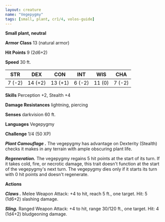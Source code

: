 ```yaml
---
layout: creature
name: "Vegepygmy"
tags: [small, plant, cr1/4, volos-guide]
---
```


**Small plant, neutral**

**Armor Class** 13 (natural armor)

**Hit Points** 9 (2d6+2)

**Speed** 30 ft.

|   STR   |   DEX   |   CON   |   INT   |   WIS   |   CHA   |
|:-----:|:-----:|:-----:|:-----:|:-----:|:-----:|
| 7 (-2) | 14 (+2) | 13 (+1) | 6 (-2) | 11 (0) | 7 (-2) |

**Skills** Perception +2, Stealth +4

**Damage Resistances** lightning, piercing

**Senses** darkvision 60 ft.

**Languages** Vegepygmy

**Challenge** 1/4 (50 XP)

***Plant Camouflage .*** The vegepygmy has advantage on Dexterity (Stealth) checks it makes in any terrain with ample obscuring plant life.

***Regeneration.*** The vegepygmy regains 5 hit points at the start of its turn. If it takes cold, fire, or necrotic damage, this trait doesn't function at the start of the vegepygmy's next turn. The vegepygmy dies only if it starts its turn with 0 hit points and doesn't regenerate.

**Actions**

***Claws .*** Melee Weapon Attack: +4 to hit, reach 5 ft., one target. Hit: 5 (1d6+2) slashing damage.

***Sling.*** Ranged Weapon Attack: +4 to hit, range 30/120 ft., one target. Hit: 4 (1d4+2) bludgeoning damage.

